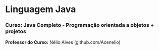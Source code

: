 # Linguagem Java

### Curso: Java Completo - Programação orientada a objetos + projetos
<b>Professor do Curso:</b> Nélio Alves (github.com/Acenelio)
